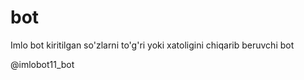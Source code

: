 # bot
 Imlo bot kiritilgan so'zlarni to'g'ri yoki xatoligini chiqarib beruvchi bot 


@imlobot11_bot
